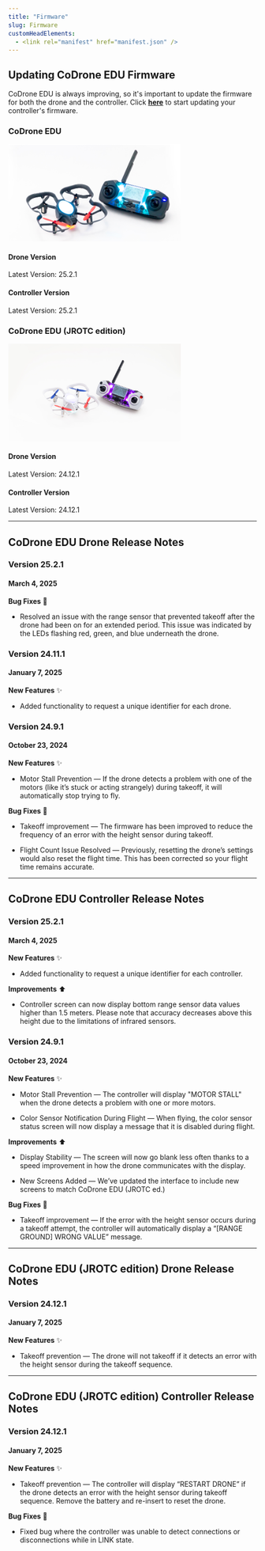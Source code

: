 ```yaml
---
title: "Firmware"
slug: Firmware
customHeadElements:
  - <link rel="manifest" href="manifest.json" />
---
```


## Updating CoDrone EDU Firmware
CoDrone EDU is always improving, so it's important to update the firmware for both the drone and the controller. Click **<a href="https://codrone.robolink.com/edu/updater/">here</a>** to start updating your controller's firmware.

<div className="firmware-row">
  <div className="firmware_div">
    <h3>CoDrone EDU</h3>
    <div className="firmware_div-fig">
      <img src="/img/CDE/drone_remote-4.png" width="350px"/>
    </div>
    <h4>Drone Version</h4>
    <p>Latest Version: 25.2.1</p>
    <h4>Controller Version</h4>
    <p>Latest Version: 25.2.1</p>
</div>

  <div className="firmware_div">
    <h3>CoDrone EDU (JROTC edition)</h3>
    <div className="firmware_div-fig">
      <img src="/img/CDE/drone_remote_cdej-3.jpg" width="350px"/>
    </div>
    <h4>Drone Version</h4>
    <p>Latest Version: 24.12.1</p>
    <h4>Controller Version</h4>
    <p>Latest Version: 24.12.1</p>
  </div>
</div>

<hr className="section_hr"/>

## CoDrone EDU Drone Release Notes

### Version 25.2.1
#### March 4, 2025
**Bug Fixes** :bug:
- Resolved an issue with the range sensor that prevented takeoff after the drone had been on for an extended period. This issue was indicated by the LEDs flashing red, green, and blue underneath the drone.

### Version 24.11.1
#### January 7, 2025
**New Features** :sparkles:
- Added functionality to request a unique identifier for each drone.

### Version 24.9.1
#### October 23, 2024
**New Features** :sparkles:
- Motor Stall Prevention &mdash; If the drone detects a problem with one of the motors (like it’s stuck or acting strangely) during takeoff, it will automatically stop trying to fly.

**Bug Fixes** :bug:
- Takeoff improvement &mdash; The firmware has been improved to reduce the frequency of an error with the height sensor during takeoff.

- Flight Count Issue Resolved &mdash; Previously, resetting the drone’s settings would also reset the flight time. This has been corrected so your flight time remains accurate.

<hr className="section_hr"/>

## CoDrone EDU Controller Release Notes

### Version 25.2.1
#### March 4, 2025
**New Features** :sparkles:
- Added functionality to request a unique identifier for each controller.

**Improvements** :arrow_up:
- Controller screen can now display bottom range sensor data values higher than 1.5 meters. Please note that accuracy decreases above this height due to the limitations of infrared sensors.

### Version 24.9.1
#### October 23, 2024

**New Features** :sparkles:
- Motor Stall Prevention &mdash; The controller will display "MOTOR STALL" when the drone detects a problem with one or more motors.

- Color Sensor Notification During Flight &mdash; When flying, the color sensor status screen will now display a message that it is disabled during flight.

**Improvements** :arrow_up:
- Display Stability &mdash; The screen will now go blank less often thanks to a speed improvement in how the drone communicates with the display.

- New Screens Added &mdash; We’ve updated the interface to include new screens to match CoDrone EDU (JROTC ed.)

**Bug Fixes** :bug:
- Takeoff improvement &mdash; If the error with the height sensor occurs during a takeoff attempt, the controller will automatically display a “[RANGE GROUND] WRONG VALUE” message.

<hr className="section_hr"/>

## CoDrone EDU (JROTC edition) Drone Release Notes

### Version 24.12.1
#### January 7, 2025
**New Features** :sparkles:
- Takeoff prevention &mdash; The drone will not takeoff if it detects an error with the height sensor during the takeoff sequence. 

<hr className="section_hr"/>

## CoDrone EDU (JROTC edition) Controller Release Notes

### Version 24.12.1
#### January 7, 2025
**New Features** :sparkles:
- Takeoff prevention &mdash; The controller will display “RESTART DRONE” if the drone detects an error with the height sensor during takeoff sequence. Remove the battery and re-insert to reset the drone.

**Bug Fixes** :bug:
- Fixed bug where the controller was unable to detect connections or disconnections while in LINK state.